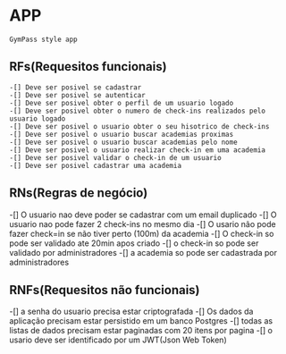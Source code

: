 # APP

    GymPass style app

## RFs(Requesitos funcionais)

    -[] Deve ser posivel se cadastrar
    -[] Deve ser posivel se autenticar
    -[] Deve ser posivel obter o perfil de um usuario logado
    -[] Deve ser posivel obter o numero de check-ins realizados pelo usuario logado
    -[] Deve ser posivel o usuario obter o seu hisotrico de check-ins
    -[] Deve ser posivel o usuario buscar academias proximas
    -[] Deve ser posivel o usuario buscar academias pelo nome
    -[] Deve ser posivel o usuario realizar check-in em uma academia
    -[] Deve ser posivel validar o check-in de um usuario
    -[] Deve ser posivel cadastrar uma academia

## RNs(Regras de negócio)
  
  -[] O usuario nao deve poder se cadastrar com um email duplicado
  -[] O usuario nao pode fazer 2 check-ins no mesmo dia 
  -[] O usario não pode fazer check=in se não tiver perto (100m) da academia
  -[] O check-in so pode ser validado ate 20min apos criado
  -[] o check-in so pode ser validado por administradores
  -[] a academia so pode ser cadastrada por administradores

## RNFs(Requesitos não funcionais)

  -[] a senha do usuario precisa estar criptografada
  -[] Os dados da aplicação precisam estar persistido em um banco Postgres
  -[] todas as listas de dados precisam estar paginadas com 20 itens por pagina
  -[] o usario deve ser identificado por um JWT(Json Web Token)